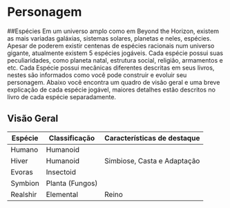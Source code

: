 # Personagem

##Espécies
Em um universo amplo como em Beyond the Horizon, existem as mais variadas galáxias, sistemas solares, planetas e neles, espécies. Apesar de poderem existir centenas de espécies racionais num universo gigante, atualmente existem 5 espécies jogáveis. Cada espécie possui suas peculiaridades, como planeta natal, estrutura social, religião, armamentos e etc. Cada Espécie possui mecânicas diferentes descritas em seus livros, nestes são informados como você pode construir e evoluir seu personagem. Abaixo você encontra um quadro de visão geral e uma breve explicação de cada espécie jogável, maiores detalhes estão descritos no livro de cada espécie separadamente.

## Visão Geral


|Espécie|Classificação|Características de destaque|
|-------|-------------|---------------------------|
|Humano|Humanoid||A.N.E., Classes e Equipamentos|
|Hiver|Humanoid|Simbiose, Casta e Adaptação|
|Evoras|Insectoid||Evolução|
|Symbion|Planta (Fungos)||Simbiose, Arquétipos e Evolução|
|Realshir|Elemental|Reino|

